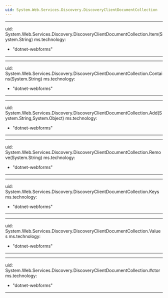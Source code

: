 ```yaml
---
uid: System.Web.Services.Discovery.DiscoveryClientDocumentCollection
---
```


---
uid: System.Web.Services.Discovery.DiscoveryClientDocumentCollection.Item(System.String)
ms.technology: 
  - "dotnet-webforms"
---

---
uid: System.Web.Services.Discovery.DiscoveryClientDocumentCollection.Contains(System.String)
ms.technology: 
  - "dotnet-webforms"
---

---
uid: System.Web.Services.Discovery.DiscoveryClientDocumentCollection.Add(System.String,System.Object)
ms.technology: 
  - "dotnet-webforms"
---

---
uid: System.Web.Services.Discovery.DiscoveryClientDocumentCollection.Remove(System.String)
ms.technology: 
  - "dotnet-webforms"
---

---
uid: System.Web.Services.Discovery.DiscoveryClientDocumentCollection.Keys
ms.technology: 
  - "dotnet-webforms"
---

---
uid: System.Web.Services.Discovery.DiscoveryClientDocumentCollection.Values
ms.technology: 
  - "dotnet-webforms"
---

---
uid: System.Web.Services.Discovery.DiscoveryClientDocumentCollection.#ctor
ms.technology: 
  - "dotnet-webforms"
---
